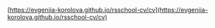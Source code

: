 [https://evgeniia-korolova.github.io/rsschool-cv/cv](https://evgeniia-korolova.github.io/rsschool-cv/cv)